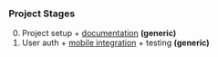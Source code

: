 ### Project Stages

0. Project setup + [documentation](https://github.com/English3000/Intro-to-Coding/tree/master) **(generic)**
1. User auth + [mobile integration](https://github.com/English3000/crdwk-app) + testing **(generic)**
